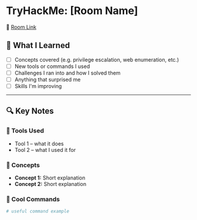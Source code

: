 # TryHackMe: [Room Name]

🔗 [Room Link](https://tryhackme.com/room/ROOM-NAME)

## 🧠 What I Learned

- [ ] Concepts covered (e.g. privilege escalation, web enumeration, etc.)
- [ ] New tools or commands I used
- [ ] Challenges I ran into and how I solved them
- [ ] Anything that surprised me
- [ ] Skills I'm improving

---

## 🔍 Key Notes

### 🔸 Tools Used
- Tool 1 – what it does
- Tool 2 – what I used it for

### 🔸 Concepts
- **Concept 1:** Short explanation
- **Concept 2:** Short explanation

### 🔸 Cool Commands

```bash
# useful command example
